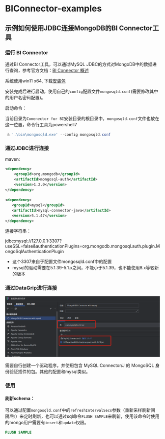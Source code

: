 # BIConnector-examples

## 示例如何使用JDBC连接MongoDB的BI Connector工具

### 运行 BI Connector

通过BI Connector工具，可以通过MySQL JDBC的方式对MongoDB中的数据进行查询，参考官方文档：[BI Connector 概述](https://www.mongodb.com/zh-cn/docs/bi-connector/current/)

系统使用win11 x64, 下载[安装包](https://www.mongodb.com/try/download/bi-connector)

安装完成后进行启动，使用自己的`config`配置文件`mongosqld.conf`(需要修改其中的用户名密码配置)。

启动命令：

当前目录为`Conenector for BI`安装目录的根目录中，`mongosqld.conf`文件也放在这一位置，命令行工具为powershell7

```powershell
 & '.\bin\mongosqld.exe' --config mongosqld.conf
```

### 通过JDBC进行连接

maven:

```xml
<dependency>
    <groupId>org.mongodb</groupId>
    <artifactId>mongosql-auth</artifactId>
    <version>1.2.0</version>
</dependency>

<dependency>
   <groupId>mysql</groupId>
   <artifactId>mysql-connector-java</artifactId>
   <version>5.1.47</version>
</dependency>
```

连接字符串：

jdbc:mysql://127.0.0.1:3307?useSSL=false&authenticationPlugins=org.mongodb.mongosql.auth.plugin.MongoSqlAuthenticationPlugin

- 这个3307来自于配置文件mongosqld.conf中的配置
- mysql的驱动需要在5.1.39-5.1.x之间，不能小于5.1.39，也不能使用8.x等较新的版本

### 通过DataGrip进行连接

![alt text](image.png)

需要自行创建一个驱动程序，并使用包含 MySQL Connector/J 的 MongoSQL 身份验证插件的包。其他的配置和mysql类似。

### 使用

#### 刷新schema：

可以通过配置`mongosqld.conf`中的`refreshIntervalSecs`参数（重新采样刷新间隔/秒）来定时刷新，也可以通过sql命令`FLUSH SAMPLE`来刷新，使用该命令时使用的mongo用户需要有`insert`和`update`权限。

```SQL
FLUSH SAMPLE
```
